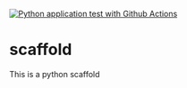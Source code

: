 [![Python application test with Github Actions](https://github.com/angnobel/scaffold/actions/workflows/main.yml/badge.svg)](https://github.com/angnobel/scaffold/actions/workflows/main.yml)
# scaffold
This is a python scaffold
